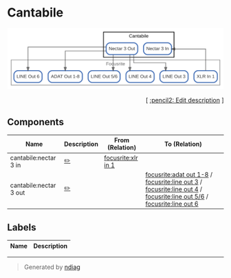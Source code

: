 # Cantabile

![view](node-cantabile.svg)



<p align="right">
  [ <a href="../ndiag.descriptions/_node-cantabile.md">:pencil2: Edit description</a> ]
</p>

## Components

| Name | Description | From (Relation) | To (Relation) |
| --- | --- | --- | --- |
| cantabile:nectar 3 in |  <a href="../ndiag.descriptions/_component-cantabile_nectar_3_in.md">:pencil2:</a> | [focusrite:xlr in 1](node-focusrite.md) |  |
| cantabile:nectar 3 out |  <a href="../ndiag.descriptions/_component-cantabile_nectar_3_out.md">:pencil2:</a> |  | [focusrite:adat out 1-8](node-focusrite.md) / [focusrite:line out 3](node-focusrite.md) / [focusrite:line out 4](node-focusrite.md) / [focusrite:line out 5/6](node-focusrite.md) / [focusrite:line out 6](node-focusrite.md) |

## Labels

| Name | Description |
| --- | --- |

---

> Generated by [ndiag](https://github.com/k1LoW/ndiag)
